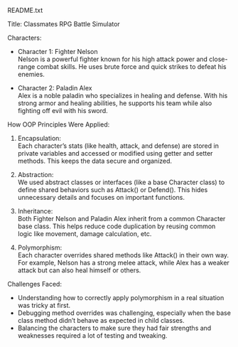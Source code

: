 README.txt

Title: Classmates RPG Battle Simulator 

Characters:

- Character 1: Fighter Nelson  
  Nelson is a powerful fighter known for his high attack power and close-range combat skills. He uses brute force and quick strikes to defeat his enemies.

- Character 2: Paladin Alex  
  Alex is a noble paladin who specializes in healing and defense. With his strong armor and healing abilities, he supports his team while also fighting off evil with his sword.

How OOP Principles Were Applied:

1. Encapsulation:  
   Each character’s stats (like health, attack, and defense) are stored in private variables and accessed or modified using getter and setter methods. This keeps the data secure and organized.

2. Abstraction:  
   We used abstract classes or interfaces (like a base Character class) to define shared behaviors such as Attack() or Defend(). This hides unnecessary details and focuses on important functions.

3. Inheritance:  
   Both Fighter Nelson and Paladin Alex inherit from a common Character base class. This helps reduce code duplication by reusing common logic like movement, damage calculation, etc.

4. Polymorphism:  
   Each character overrides shared methods like Attack() in their own way. For example, Nelson has a strong melee attack, while Alex has a weaker attack but can also heal himself or others.

Challenges Faced:

- Understanding how to correctly apply polymorphism in a real situation was tricky at first.
- Debugging method overrides was challenging, especially when the base class method didn’t behave as expected in child classes.
- Balancing the characters to make sure they had fair strengths and weaknesses required a lot of testing and tweaking.
